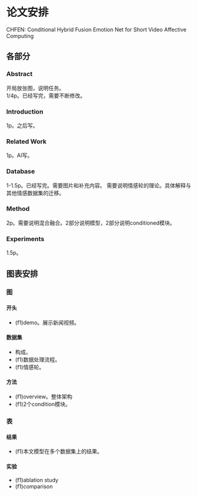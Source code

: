 # 论文安排
CHFEN: Conditional Hybrid Fusion Emotion Net for Short Video Affective Computing

## 各部分
### Abstract
开局放张图，说明任务。  
1/4p。已经写完，需要不断修改。
### Introduction
1p。之后写。
### Related Work
1p。AI写。
### Database
1-1.5p。已经写完。需要图片和补充内容。
需要说明情感轮的理论。具体解释与其他情感数据集的迁移。
### Method
2p。需要说明混合融合。2部分说明模型，2部分说明conditioned模块。
### Experiments
1.5p。


## 图表安排
### 图
#### 开头
- (f1)demo。展示新闻视频。
#### 数据集
- 构成。
- (f1)数据处理流程。
- (f1)情感轮。
#### 方法
- (f1)overview。整体架构
- (f1)2个condition模块。
### 表
#### 结果
- (f1)本文模型在多个数据集上的结果。
#### 实验
- (f1)ablation study
- (f1)comparison
